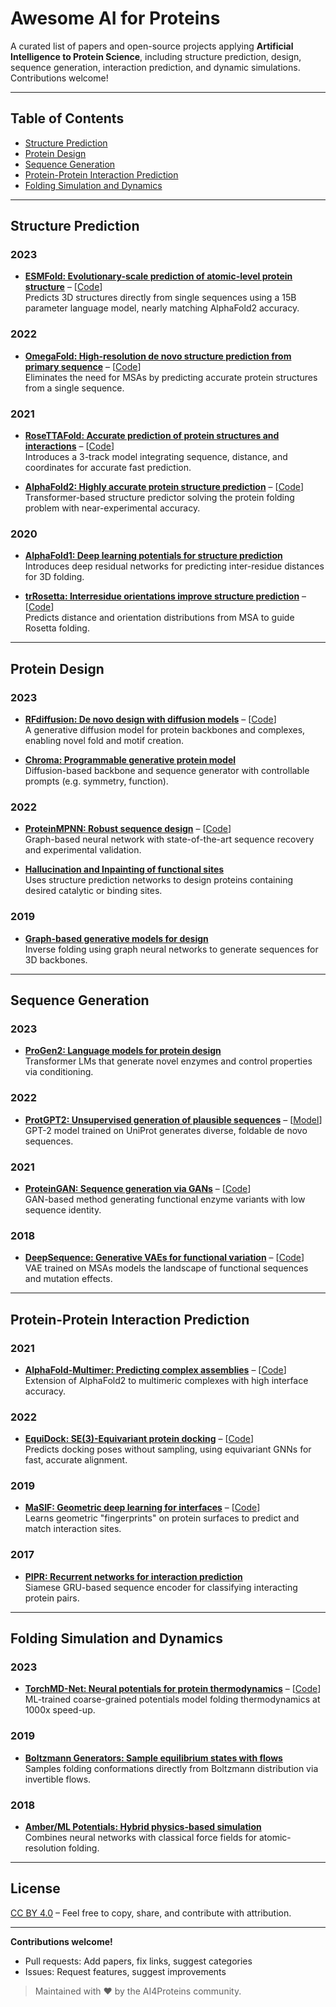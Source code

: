 # Awesome AI for Proteins

A curated list of papers and open-source projects applying **Artificial Intelligence to Protein Science**, including structure prediction, design, sequence generation, interaction prediction, and dynamic simulations. Contributions welcome!

---

## Table of Contents

- [Structure Prediction](#structure-prediction)
- [Protein Design](#protein-design)
- [Sequence Generation](#sequence-generation)
- [Protein-Protein Interaction Prediction](#protein-protein-interaction-prediction)
- [Folding Simulation and Dynamics](#folding-simulation-and-dynamics)

---

## Structure Prediction

### 2023
- **[ESMFold: Evolutionary-scale prediction of atomic-level protein structure](https://www.science.org/doi/10.1126/science.ade2574)** – [[Code](https://github.com/facebookresearch/esm)]  
  Predicts 3D structures directly from single sequences using a 15B parameter language model, nearly matching AlphaFold2 accuracy.

### 2022
- **[OmegaFold: High-resolution de novo structure prediction from primary sequence](https://www.biorxiv.org/content/10.1101/2022.07.21.500999v1)** – [[Code](https://github.com/HeliXonProtein/OmegaFold)]  
  Eliminates the need for MSAs by predicting accurate protein structures from a single sequence.

### 2021
- **[RoseTTAFold: Accurate prediction of protein structures and interactions](https://www.science.org/doi/10.1126/science.abj8754)** – [[Code](https://github.com/RosettaCommons/RoseTTAFold)]  
  Introduces a 3-track model integrating sequence, distance, and coordinates for accurate fast prediction.

- **[AlphaFold2: Highly accurate protein structure prediction](https://www.nature.com/articles/s41586-021-03819-2)** – [[Code](https://github.com/deepmind/alphafold)]  
  Transformer-based structure predictor solving the protein folding problem with near-experimental accuracy.

### 2020
- **[AlphaFold1: Deep learning potentials for structure prediction](https://www.nature.com/articles/s41586-019-1923-7)**  
  Introduces deep residual networks for predicting inter-residue distances for 3D folding.

- **[trRosetta: Interresidue orientations improve structure prediction](https://www.pnas.org/content/117/3/1496)** – [[Code](https://github.com/gjongh/trRosetta)]  
  Predicts distance and orientation distributions from MSA to guide Rosetta folding.

---

## Protein Design

### 2023
- **[RFdiffusion: De novo design with diffusion models](https://www.nature.com/articles/s41586-023-05937-2)** – [[Code](https://github.com/RosettaCommons/RFdiffusion)]  
  A generative diffusion model for protein backbones and complexes, enabling novel fold and motif creation.

- **[Chroma: Programmable generative protein model](https://www.nature.com/articles/s41586-023-06728-8)**  
  Diffusion-based backbone and sequence generator with controllable prompts (e.g. symmetry, function).

### 2022
- **[ProteinMPNN: Robust sequence design](https://www.science.org/doi/10.1126/science.add2187)** – [[Code](https://github.com/dauparas/ProteinMPNN)]  
  Graph-based neural network with state-of-the-art sequence recovery and experimental validation.

- **[Hallucination and Inpainting of functional sites](https://www.science.org/doi/10.1126/science.abn2100)**  
  Uses structure prediction networks to design proteins containing desired catalytic or binding sites.

### 2019
- **[Graph-based generative models for design](https://papers.nips.cc/paper_files/paper/2019/hash/f3a4ff4839c56a5f460c88cce3666a2b-Abstract.html)**  
  Inverse folding using graph neural networks to generate sequences for 3D backbones.

---

## Sequence Generation

### 2023
- **[ProGen2: Language models for protein design](https://www.nature.com/articles/s41587-022-01618-2)**  
  Transformer LMs that generate novel enzymes and control properties via conditioning.

### 2022
- **[ProtGPT2: Unsupervised generation of plausible sequences](https://www.nature.com/articles/s41467-022-32007-7)** – [[Model](https://huggingface.co/nferruz/ProtGPT2)]  
  GPT-2 model trained on UniProt generates diverse, foldable de novo sequences.

### 2021
- **[ProteinGAN: Sequence generation via GANs](https://www.nature.com/articles/s42256-021-00310-5)** – [[Code](https://github.com/Biomatter-Designs/ProteinGAN)]  
  GAN-based method generating functional enzyme variants with low sequence identity.

### 2018
- **[DeepSequence: Generative VAEs for functional variation](https://www.nature.com/articles/s41592-018-0138-4)** – [[Code](https://github.com/debbiemarkslab/DeepSequence)]  
  VAE trained on MSAs models the landscape of functional sequences and mutation effects.

---

## Protein-Protein Interaction Prediction

### 2021
- **[AlphaFold-Multimer: Predicting complex assemblies](https://www.biorxiv.org/content/10.1101/2021.10.04.463034v1)** – [[Code](https://github.com/deepmind/alphafold)]  
  Extension of AlphaFold2 to multimeric complexes with high interface accuracy.

### 2022
- **[EquiDock: SE(3)-Equivariant protein docking](https://openreview.net/forum?id=GQjaI9mLet)** – [[Code](https://github.com/octavian-ganea/equidock_public)]  
  Predicts docking poses without sampling, using equivariant GNNs for fast, accurate alignment.

### 2019
- **[MaSIF: Geometric deep learning for interfaces](https://www.nature.com/articles/s41592-019-0666-6)** – [[Code](https://github.com/LPDI-EPFL/masif)]  
  Learns geometric "fingerprints" on protein surfaces to predict and match interaction sites.

### 2017
- **[PIPR: Recurrent networks for interaction prediction](https://academic.oup.com/bioinformatics/article/33/1/65/2525683)**  
  Siamese GRU-based sequence encoder for classifying interacting protein pairs.

---

## Folding Simulation and Dynamics

### 2023
- **[TorchMD-Net: Neural potentials for protein thermodynamics](https://www.nature.com/articles/s41467-023-41343-1)** – [[Code](https://github.com/torchmd/torchmd-net)]  
  ML-trained coarse-grained potentials model folding thermodynamics at 1000x speed-up.

### 2019
- **[Boltzmann Generators: Sample equilibrium states with flows](https://www.science.org/doi/10.1126/science.aaw1147)**  
  Samples folding conformations directly from Boltzmann distribution via invertible flows.

### 2018
- **[Amber/ML Potentials: Hybrid physics-based simulation](https://www.pnas.org/content/115/21/E4758)**  
  Combines neural networks with classical force fields for atomic-resolution folding.

---

## License

[CC BY 4.0](https://creativecommons.org/licenses/by/4.0/) – Feel free to copy, share, and contribute with attribution.

---

**Contributions welcome!**
- Pull requests: Add papers, fix links, suggest categories
- Issues: Request features, suggest improvements

> Maintained with ❤️ by the AI4Proteins community.

